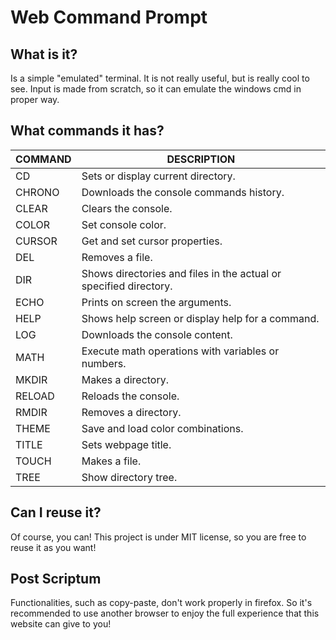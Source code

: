 # Web Command Prompt

## What is it?
Is a simple "emulated" terminal. It is not really useful, but is really cool to see. Input is made from scratch, so it can emulate the windows cmd in proper way.

## What commands it has?

COMMAND  | DESCRIPTION
---------|----------------------------------
CD       | Sets or display current directory.
CHRONO   | Downloads the console commands history.
CLEAR    | Clears the console.
COLOR    | Set console color.
CURSOR   | Get and set cursor properties.
DEL      | Removes a file.
DIR      | Shows directories and files in the actual or specified directory.
ECHO     | Prints on screen the arguments.
HELP     | Shows help screen or display help for a command.
LOG      | Downloads the console content.
MATH     | Execute math operations with variables or numbers.
MKDIR    | Makes a directory.
RELOAD   | Reloads the console.
RMDIR    | Removes a directory.
THEME    | Save and load color combinations.
TITLE    | Sets webpage title.
TOUCH    | Makes a file.
TREE     |Show directory tree.

## Can I reuse it?
Of course, you can! This project is under MIT license, so you are free to reuse it as you want!

## Post Scriptum
Functionalities, such as copy-paste, don't work properly in firefox. So it's recommended to use another browser to enjoy the full experience that this website can give to you!
